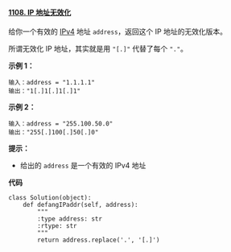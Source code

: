 #### [1108. IP 地址无效化](https://leetcode-cn.com/problems/defanging-an-ip-address/)

给你一个有效的 [IPv4](https://baike.baidu.com/item/IPv4) 地址 `address`，返回这个 IP 地址的无效化版本。

所谓无效化 IP 地址，其实就是用 `"[.]"` 代替了每个 `"."`。



**示例 1：**

```
输入：address = "1.1.1.1"
输出："1[.]1[.]1[.]1"
```

**示例 2：**

```
输入：address = "255.100.50.0"
输出："255[.]100[.]50[.]0"
```

**提示：**

- 给出的 `address` 是一个有效的 IPv4 地址

**代码**

```
class Solution(object):
    def defangIPaddr(self, address):
        """
        :type address: str
        :rtype: str
        """
        return address.replace('.', '[.]')

```

